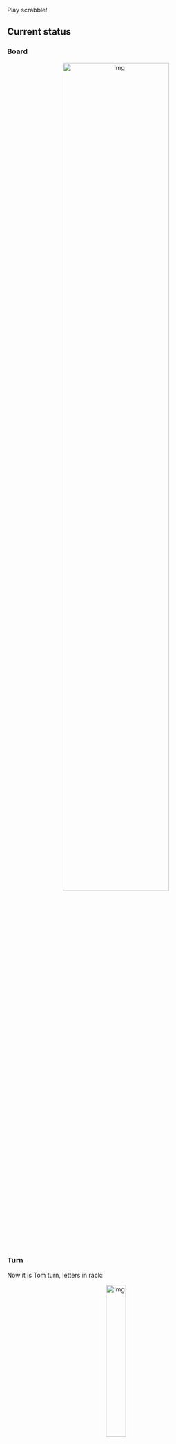 
Play scrabble!
## Current status
### Board
<p align="center">
<img src="https://raw.githubusercontent.com/radosz99/radosz99/main/board.png" width=70% alt="Img"/>
    </p>
    
### Turn
Now it is Tom turn, letters in rack:
<p align="center">
<img src="https://raw.githubusercontent.com/radosz99/radosz99/main/rack.png" width=30% alt="Img"/>
</p>

### Game score
| Id | Player name | Points |
  | - | - | - |  
|0 | Tom | 79
|1 | Jerry | 68
## Make the move
Make the move and insert the letters by creating an [issue](https://github.com/radosz99/radosz99/issues/new?title=scrabble%7Cmove%7C7%3AA%3ARIDE&body=Just+push+%27Submit+new+issue%27+or+update+with+your+move.) according to the rules or...

## Possibly best moves  
Are you sure? :smiling_imp: :smiling_imp: :smiling_imp:
<details>
  <summary>Spoiler warning!</summary>
  
  | Id | Move | Issue link | Points |
  | - | - | - | - |  
|1| 12:C:chub | [scrabble&#124;move&#124;12:C:chub](https://github.com/radosz99/radosz99/issues/new?title=scrabble%7Cmove%7C12%3AC%3Achub&body=Just+push+%27Submit+new+issue%27+or+update+with+your+move.) | 22 
|2| 12:C:chile | [scrabble&#124;move&#124;12:C:chile](https://github.com/radosz99/radosz99/issues/new?title=scrabble%7Cmove%7C12%3AC%3Achile&body=Just+push+%27Submit+new+issue%27+or+update+with+your+move.) | 22 
|3| 12:A:lichen | [scrabble&#124;move&#124;12:A:lichen](https://github.com/radosz99/radosz99/issues/new?title=scrabble%7Cmove%7C12%3AA%3Alichen&body=Just+push+%27Submit+new+issue%27+or+update+with+your+move.) | 22 
|4| 12:C:chiel | [scrabble&#124;move&#124;12:C:chiel](https://github.com/radosz99/radosz99/issues/new?title=scrabble%7Cmove%7C12%3AC%3Achiel&body=Just+push+%27Submit+new+issue%27+or+update+with+your+move.) | 22 
|5| 12:C:chine | [scrabble&#124;move&#124;12:C:chine](https://github.com/radosz99/radosz99/issues/new?title=scrabble%7Cmove%7C12%3AC%3Achine&body=Just+push+%27Submit+new+issue%27+or+update+with+your+move.) | 22 
|6| 12:C:chib | [scrabble&#124;move&#124;12:C:chib](https://github.com/radosz99/radosz99/issues/new?title=scrabble%7Cmove%7C12%3AC%3Achib&body=Just+push+%27Submit+new+issue%27+or+update+with+your+move.) | 22 
|7| 12:A:niche | [scrabble&#124;move&#124;12:A:niche](https://github.com/radosz99/radosz99/issues/new?title=scrabble%7Cmove%7C12%3AA%3Aniche&body=Just+push+%27Submit+new+issue%27+or+update+with+your+move.) | 20 
|8| 12:A:elchi | [scrabble&#124;move&#124;12:A:elchi](https://github.com/radosz99/radosz99/issues/new?title=scrabble%7Cmove%7C12%3AA%3Aelchi&body=Just+push+%27Submit+new+issue%27+or+update+with+your+move.) | 20 
|9| 12:A:lech | [scrabble&#124;move&#124;12:A:lech](https://github.com/radosz99/radosz99/issues/new?title=scrabble%7Cmove%7C12%3AA%3Alech&body=Just+push+%27Submit+new+issue%27+or+update+with+your+move.) | 18 
|10| 12:C:bhel | [scrabble&#124;move&#124;12:C:bhel](https://github.com/radosz99/radosz99/issues/new?title=scrabble%7Cmove%7C12%3AC%3Abhel&body=Just+push+%27Submit+new+issue%27+or+update+with+your+move.) | 18 
</details>
    
## Latest moves

| Id | Type | Move / Letters to replace | Created words / New letters | Date | Points | Player | Who |
| - | - | - | - | - | - | - | - |
|7| INSERT | D:9:wish | ['WISH'] | 11/25/2022, 18:57:24 | 20 | Jerry | [radosz99](github.com/radosz99) |
|6| INSERT | 9:D:worm | ['WORM'] | 11/25/2022, 18:51:51 | 11 | Tom | [radosz99](github.com/radosz99) |
|5| INSERT | G:7:lym | ['LYM'] | 11/25/2022, 18:45:37 | 12 | Jerry | [radosz99](github.com/radosz99) |
|4| INSERT | M:4:hex | ['HEX'] | 11/25/2022, 18:37:14 | 21 | Tom | [radosz99](github.com/radosz99) |
|3| INSERT | I:6:jeer | ['JEER'] | 11/25/2022, 18:31:18 | 20 | Jerry | [radosz99](github.com/radosz99) |
|2| INSERT | 5:J:file | ['FILE'] | 11/25/2022, 17:36:44 | 15 | Tom | [radosz99](github.com/radosz99) |
|1| INSERT | K:4:viral | ['VIRAL'] | 11/25/2022, 12:10:00 | 16 | Jerry | [radosz99](github.com/radosz99) |
|0| INSERT | 7:G:leeway | ['LEEWAY'] | 11/25/2022, 12:08:53 | 32 | Tom | [radosz99](github.com/radosz99) |